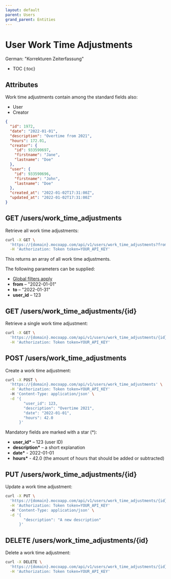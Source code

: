 ```yaml
---
layout: default
parent: Users
grand_parent: Entities
---
```


# User Work Time Adjustments

German: "Korrekturen Zeiterfassung"

- TOC
{:toc}

## Attributes

Work time adjustments contain among the standard fields also:

- User
- Creator

```json
{
  "id": 1972,
  "date": "2022-01-01",
  "description": "Overtime from 2021",
  "hours": 172.01,
  "creator": {
    "id": 933590697,
    "firstname": "Jane",
    "lastname": "Doe"
  },
  "user": {
    "id": 933590696,
    "firstname": "John",
    "lastname": "Doe"
  },
  "created_at": "2022-01-02T17:31:00Z",
  "updated_at": "2022-01-02T17:31:00Z"
}
```

## GET /users/work_time_adjustments

Retrieve all work time adjustments:

```bash
curl -X GET \
  'https://{domain}.mocoapp.com/api/v1/users/work_time_adjustments?from=2018-06-01&to=2018-06-30&user_id=933590696' \
  -H 'Authorization: Token token=YOUR_API_KEY'
```

This returns an array of all work time adjustments.

The following parameters can be supplied:

- [Global filters apply](../entities#global-filters)
- **from** – "2022-01-01"
- **to** – "2022-01-31"
- **user_id** – 123

## GET /users/work_time_adjustments/{id}

Retrieve a single work time adjustment:

```bash
curl -X GET \
  'https://{domain}.mocoapp.com/api/v1/users/work_time_adjustments/{id}' \
  -H 'Authorization: Token token=YOUR_API_KEY'
```

## POST /users/work_time_adjustments

Create a work time adjustment:

```bash
curl -X POST \
  'https://{domain}.mocoapp.com/api/v1/users/work_time_adjustments' \
  -H 'Authorization: Token token=YOUR_API_KEY'
  -H 'Content-Type: application/json' \
  -d '{
        "user_id": 123,
        "description": "Overtime 2021",
        "date": "2022-01-01",
        "hours": 42.0
      }'
```

Mandatory fields are marked with a star (\*):

- **user_id\*** – 123 (user ID)
- **description\*** – a short explanation
- **date\*** - 2022-01-01
- **hours\*** - 42.0 (the amount of hours that should be added or subtracted)

## PUT /users/work_time_adjustments/{id}

Update a work time adjustment:

```bash
curl -X PUT \
  'https://{domain}.mocoapp.com/api/v1/users/work_time_adjustments/{id}' \
  -H 'Authorization: Token token=YOUR_API_KEY'
  -H 'Content-Type: application/json' \
  -d '{
        "description": "A new description"
      }'
```

## DELETE /users/work_time_adjustments/{id}

Delete a work time adjustment:

```bash
curl -X DELETE \
  'https://{domain}.mocoapp.com/api/v1/users/work_time_adjustments/{id}' \
  -H 'Authorization: Token token=YOUR_API_KEY'
```
